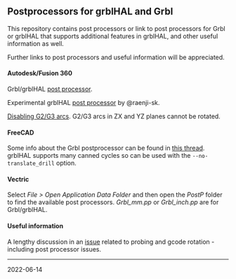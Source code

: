 ## Postprocessors for grblHAL and Grbl

This repository contains post processors or link to post processors for Grbl or grblHAL that supports additional features in grblHAL, and other useful information as well.

Further links to post processors and useful information will be appreciated.

#### Autodesk/Fusion 360

Grbl/grblHAL [post processor](https://cam.autodesk.com/hsmposts?p=grbl).

Experimental grblHAL [post processor](https://github.com/raenji-sk/grblHAL_Fusion360_Post_Processor) by @raenji-sk.

[Disabling G2/G3 arcs](https://forums.autodesk.com/t5/hsm-post-processor-forum/disabling-g2-g3-arcs/td-p/6095167). G2/G3 arcs in ZX and YZ planes cannot be rotated.

#### FreeCAD

Some info about the Grbl postprocessor can be found in [this thread](https://forum.freecadweb.org/viewtopic.php?p=542401#p542401). grblHAL supports many canned cycles so can be used with the `--no-translate_drill` option.

#### Vectric

Select _File > Open Application Data Folder_ and then open the _PostP_ folder to find the available post processors. _Grbl_mm.pp_ or _Grbl_inch.pp_ are for Grbl/grblHAL.

#### Useful information

A lengthy discussion in an [issue](https://github.com/terjeio/ioSender/issues/94) related to probing and gcode rotation - including post processor issues.

---
2022-06-14

